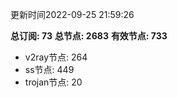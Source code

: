 更新时间2022-09-25 21:59:26

**总订阅: 73**
**总节点: 2683**
**有效节点: 733**
- v2ray节点: 264
- ss节点: 449
- trojan节点: 20
